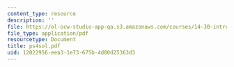 ```yaml
---
content_type: resource
description: ''
file: https://ol-ocw-studio-app-qa.s3.amazonaws.com/courses/14-30-introduction-to-statistical-method-in-economics-spring-2006/12022956eea31e73675b4d80d25363d3_ps4sol.pdf
file_type: application/pdf
resourcetype: Document
title: ps4sol.pdf
uid: 12022956-eea3-1e73-675b-4d80d25363d3
---
```


